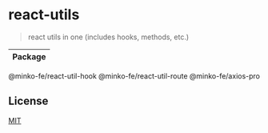 # react-utils

> react utils in one (includes hooks, methods, etc.)

Package |
---------|
 @minko-fe/react-util-hook
 @minko-fe/react-util-route
 @minko-fe/axios-pro

## License

[MIT](LICENSE)
